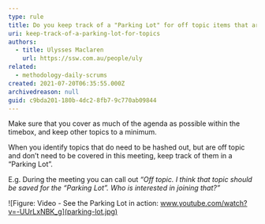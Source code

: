 ```yaml
---
type: rule
title: Do you keep track of a "Parking Lot" for off topic items that are important, but need to be taken offline?
uri: keep-track-of-a-parking-lot-for-topics
authors:
  - title: Ulysses Maclaren
    url: https://ssw.com.au/people/uly
related:
  - methodology-daily-scrums
created: 2021-07-20T06:35:55.000Z
archivedreason: null
guid: c9bda201-180b-4dc2-8fb7-9c770ab09844
---
```

Make sure that you cover as much of the agenda as possible within the timebox, and keep other topics to a minimum.

When you identify topics that do need to be hashed out, but are off topic and don’t need to be covered in this meeting, keep track of them in a “Parking Lot”.

E.g. During the meeting you can call out *“Off topic. I think that topic should be saved for the “Parking Lot”. Who is interested in joining that?”*

<!--endintro-->

![Figure: Video - See the Parking Lot in action: www.youtube.com/watch?v=-UUrLxNBK_g](parking-lot.jpg)
